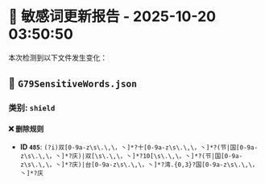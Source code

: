 # 📝 敏感词更新报告 - 2025-10-20 03:50:50

本次检测到以下文件发生变化：

## 📄 `G79SensitiveWords.json`

### 类别: `shield`

#### ❌ 删除规则
- **ID `485`**: `(?i)双[0-9a-z\s\.\,\，丶]*?十[0-9a-z\s\.\,\，丶]*?(节|国[0-9a-z\s\.\,\，丶]*?庆)|双[\s\.\,\，丶]*?10[\s\.\,\，丶]*?(节|国[0-9a-z\s\.\,\，丶]*?庆)|台[0-9a-z\s\.\,\，丶]*?湾.{0,3}?国[0-9a-z\s\.\,\，丶]*?庆`

